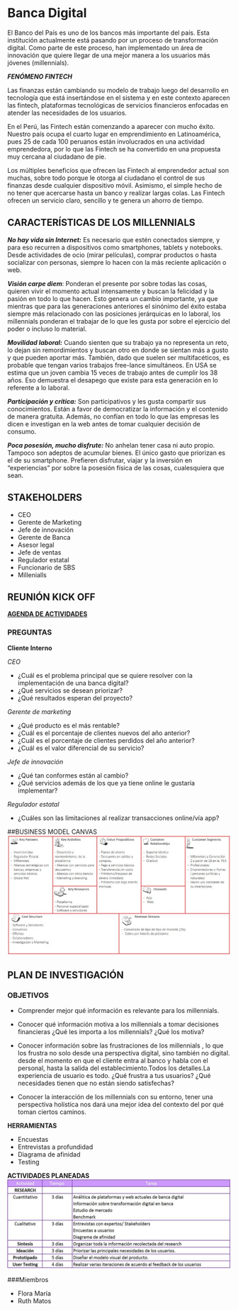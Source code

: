 # Banca Digital
El Banco del País es uno de los bancos más importante del país. Esta institución actualmente está pasando por un proceso de transformación digital. Como parte de este proceso, han implementado un área de innovación que quiere llegar de una mejor manera a los usuarios más jóvenes (millennials).

***FENÓMENO FINTECH***

Las finanzas están cambiando su modelo de trabajo luego del desarrollo en tecnología que está insertándose en el sistema y en este contexto aparecen las fintech, plataformas tecnológicas de servicios financieros enfocadas en atender las necesidades de los usuarios.

En el Perú, las Fintech están comenzando a aparecer con mucho éxito. Nuestro país ocupa el cuarto lugar en emprendimiento en Latinoamérica, pues 25 de cada 100 peruanos están involucrados en una actividad emprendedora, por lo que las Fintech se ha convertido en una propuesta muy cercana al ciudadano de pie.

Los múltiples beneficios que ofrecen las Fintech al emprendedor actual son muchas, sobre todo porque le otorga al ciudadano el control de sus finanzas desde cualquier dispositivo móvil. Asimismo, el simple hecho de no tener que acercarse hasta un banco y realizar largas colas. Las Fintech ofrecen un servicio claro, sencillo y te genera un ahorro de tiempo.

## CARACTERÍSTICAS DE LOS MILLENNIALS
***No hay vida sin Internet:*** Es necesario que estén conectados siempre, y para eso recurren a dispositivos como smartphones, tablets y notebooks. Desde actividades de ocio (mirar películas), comprar productos o hasta socializar con personas, siempre lo hacen con la más reciente aplicación o web.

***Visión carpe diem***: Ponderan el presente por sobre todas las cosas, quieren vivir el momento actual intensamente y buscan la felicidad y la pasión en todo lo que hacen. Esto genera un cambio importante, ya que mientras que para las generaciones anteriores el sinónimo del éxito estaba siempre más relacionado con las posiciones jerárquicas en lo laboral, los millennials ponderan el trabajar de lo que les gusta por sobre el ejercicio del poder o incluso lo material.

***Movilidad laboral:*** Cuando sienten que su trabajo ya no representa un reto, lo dejan sin remordimientos y buscan otro en donde se sientan más a gusto y que pueden aportar más. También, dado que suelen ser multifacéticos, es probable que tengan varios trabajos free-lance simultáneos. En USA se estima que un joven cambia 15 veces de trabajo antes de cumplir los 38 años. Eso demuestra el desapego que existe para esta generación en lo referente a lo laboral.

***Participación y crítica:*** Son participativos y les gusta compartir sus conocimientos. Están a favor de democratizar la información y el contenido de manera gratuita. Además, no confían en todo lo que las empresas les dicen e investigan en la web antes de tomar cualquier decisión de consumo.

***Poca posesión, mucho disfrute:*** No anhelan tener casa ni auto propio. Tampoco son adeptos de acumular bienes. El único gasto que priorizan es el de su smartphone. Prefieren disfrutar, viajar y la inversión en “experiencias” por sobre la posesión física de las cosas, cualesquiera que sean.

## STAKEHOLDERS
- CEO
- Gerente de Marketing
- Jefe de innovación
- Gerente de Banca
- Asesor legal
- Jefe de ventas
- Regulador estatal
- Funcionario de SBS
- Millenialls

## REUNIÓN KICK OFF
[**AGENDA DE ACTIVIDADES**](http://docs.google.com/document/d/1_vooE_yBEE2rj1v3dcruDtJjUTviaZnZblBrozv6L0I/edit)

### PREGUNTAS
**Cliente Interno**

*CEO*
- ¿Cuál es el problema principal que se quiere resolver con la implementación de una banca digital?
- ¿Qué servicios se desean priorizar?
- ¿Qué resultados esperan del proyecto?

*Gerente de marketing*
- ¿Qué producto es el más rentable?
- ¿Cuál es el porcentaje de clientes nuevos del año anterior?
- ¿Cuál es el porcentaje de clientes perdidos del año anterior?
- ¿Cuál es el valor diferencial de su servicio?

*Jefe de innovación*
- ¿Qué tan conformes están al cambio?
- ¿Qué servicios además de los que ya tiene online le gustaría implementar?

*Regulador estatal*
- ¿Cuáles son las limitaciones al realizar transacciones online/vía app?

##BUSINESS MODEL CANVAS
![Business Model Canvas](assets/BMC.jpg "BMC")


## PLAN DE INVESTIGACIÓN
### OBJETIVOS
- Comprender mejor qué información es relevante para los millennials.

- Conocer qué información motiva a los millennials a tomar decisiones financieras ¿Qué les importa a los millennials? ¿Qué los motiva?

- Conocer información  sobre las frustraciones  de los millennials , lo que los frustra no solo desde una perspectiva digital, sino también no digital. desde el momento en que el cliente entra al banco y habla con el personal, hasta la salida del establecimiento.Todos los detalles.La experiencia de usuario es todo. ¿Qué frustra a tus usuarios? ¿Qué necesidades tienen que no están siendo satisfechas?

- Conocer la interacción de los millennials con su entorno, tener una perspectiva holística nos dará una mejor idea del contexto del por qué toman ciertos caminos.

**HERRAMIENTAS**
- Encuestas
- Entrevistas a profundidad
- Diagrama de afinidad
- Testing

**ACTIVIDADES PLANEADAS**
![Plan de actividades](assets/plan.jpg "Plan de actividades")

###Miembros
- Flora María
- Ruth Matos


